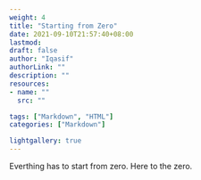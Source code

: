 ```yaml
---
weight: 4
title: "Starting from Zero"
date: 2021-09-10T21:57:40+08:00
lastmod: 
draft: false
author: "Iqasif"
authorLink: ""
description: ""
resources:
- name: ""
  src: ""

tags: ["Markdown", "HTML"]
categories: ["Markdown"]

lightgallery: true
---
```


<!--more-->

Everthing has to start from zero. Here to the zero.
